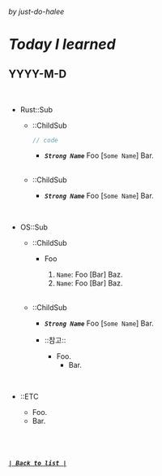 ###### _by just-do-halee_

# _Today I learned_

## YYYY-M-D

<br>

- Rust::Sub

  - ::ChildSub

    ```rust
    // code
    ```

    - **_`Strong Name`_** Foo [`Some Name`] Bar.

  <br>

  - ::ChildSub

    - **_`Strong Name`_** Foo [`Some Name`] Bar.

<br>

- OS::Sub

  - ::ChildSub

    - Foo

      1. `Name`: Foo [Bar] Baz.
      2. `Name`: Foo [Bar] Baz.

  <br>

  - ::ChildSub

    - **_`Strong Name`_** Foo [`Some Name`] Bar.

    - ::참고::

      - Foo.
        - Bar.

<br>

- ::ETC

  - Foo.
  - Bar.

<br><br>

##### **_[`| Back to list |`](../../README.md)_**
